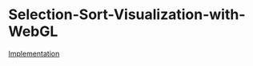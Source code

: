 # Selection-Sort-Visualization-with-WebGL

[Implementation](https://pedroravaglia.github.io/Selection-Sort-Visualization-with-WebGL/)
